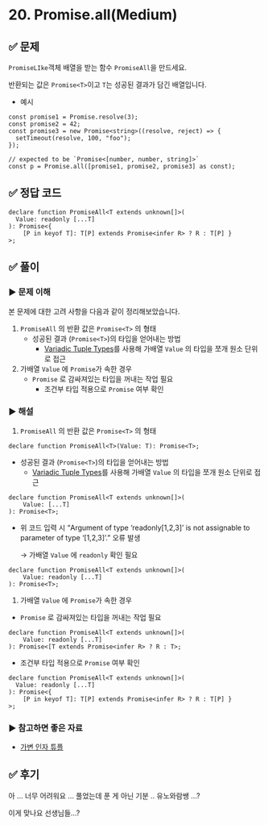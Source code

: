 # 20. Promise.all(Medium)

## ✅ 문제

`PromiseLIke`객체 배열을 받는 함수 `PromiseAll`을 만드세요.

반환되는 값은 `Promise<T>`이고 `T`는 성공된 결과가 담긴 배열입니다.

- 예시

```tsx
const promise1 = Promise.resolve(3);
const promise2 = 42;
const promise3 = new Promise<string>((resolve, reject) => {
  setTimeout(resolve, 100, "foo");
});

// expected to be `Promise<[number, number, string]>`
const p = Promise.all([promise1, promise2, promise3] as const);
```

## ✅ 정답 코드

```tsx
declare function PromiseAll<T extends unknown[]>(
  Value: readonly [...T]
): Promise<{ 
	[P in keyof T]: T[P] extends Promise<infer R> ? R : T[P] }
>;
```

## ✅ 풀이

### ▶️ 문제 이해

본 문제에 대한 고려 사항을 다음과 같이 정리해보았습니다.

1. `PromiseAll` 의 반환 값은 `Promise<T>` 의 형태
    - 성공된 결과 (`Promise<T>`)의 타입을 얻어내는 방법
        - [Variadic Tuple Types](https://www.typescriptlang.org/docs/handbook/release-notes/typescript-4-0.html#variadic-tuple-types)를 사용해 가배열 `Value` 의 타입을 쪼개 원소 단위로 접근
2. 가배열 `Value` 에 `Promise`가 속한 경우
    - `Promise` 로 감싸져있는 타입을 꺼내는 작업 필요
        - 조건부 타입 적용으로 `Promise` 여부 확인

### ▶️ 해설

1. `PromiseAll` 의 반환 값은 `Promise<T>` 의 형태

```tsx
declare function PromiseAll<T>(Value: T): Promise<T>;
```

- 성공된 결과 (`Promise<T>`)의 타입을 얻어내는 방법
    - [Variadic Tuple Types](https://www.typescriptlang.org/docs/handbook/release-notes/typescript-4-0.html#variadic-tuple-types)를 사용해 가배열 `Value` 의 타입을 쪼개 원소 단위로 접근

```tsx
declare function PromiseAll<T extends unknown[]>(
	Value: [...T]
): Promise<T>;
```

- 위 코드 입력 시 “Argument of type ‘readonly[1,2,3]’ is not assignable to parameter of type ‘[1,2,3]’.” 오류 발생
    
    → 가배열 `Value` 에 `readonly` 확인 필요
    

```tsx
declare function PromiseAll<T extends unknown[]>(
	Value: readonly [...T]
): Promise<T>;
```

1. 가배열 `Value` 에 `Promise`가 속한 경우
- `Promise` 로 감싸져있는 타입을 꺼내는 작업 필요

```tsx
declare function PromiseAll<T extends unknown[]>(
	Value: readonly [...T]
): Promise<[T extends Promise<infer R> ? R : T>;
```

- 조건부 타입 적용으로 `Promise` 여부 확인

```tsx
declare function PromiseAll<T extends unknown[]>(
  Value: readonly [...T]
): Promise<{ 
	[P in keyof T]: T[P] extends Promise<infer R> ? R : T[P] }
>;
```

### ▶️ 참고하면 좋은 자료

- [가변 인자 튜플](https://velog.io/@from_numpy/%EA%B0%80%EB%B3%80-%EC%9D%B8%EC%9E%90-%ED%8A%9C%ED%94%8C-Variadic-Tuple-Types)

## ✅ 후기

아 … 너무 어려워요 … 풀었는데 푼 게 아닌 기분 .. 유노와람쌩 …?

이게 맞나요 선생님들…?
